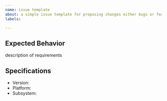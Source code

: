 ```yaml
---
name: issue template
about: a simple issue template for proposing changes either bugs or features
labels: 

---
```


## Expected Behavior

description of requirements

## Specifications
  - Version:
  - Platform:
  - Subsystem:
